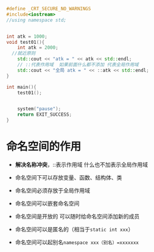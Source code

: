 ```c++
#define _CRT_SECURE_NO_WARNINGS
#include<iostream>
//using namespace std;


int atk = 1000;
void test01(){
	int atk = 2000;
  //就近原则
	std::cout << "atk = " << atk << std::endl;
	// ::代表作用域  如果前面什么都不添加 代表全局作用域
	std::cout << "全局 atk = " << ::atk << std::endl;
}

int main(){
	test01();


	system("pause");
	return EXIT_SUCCESS;
}
```



# 命名空间的作用

- **解决名称冲突**，::表示作用域 什么也不加表示全局作用域

- 命名空间下可以存放变量、函数、结构体、类

- 命名空间必须存放于全局作用域

- 命名空间可以嵌套命名空间

- 命名空间是开放的 可以随时给命名空间添加新的成员 

- 命名空间可以是匿名的（相当于`static int xxx`）

- 命名空间可以起别名`namespace xxx（别名）=xxxxxxx`

  

  

